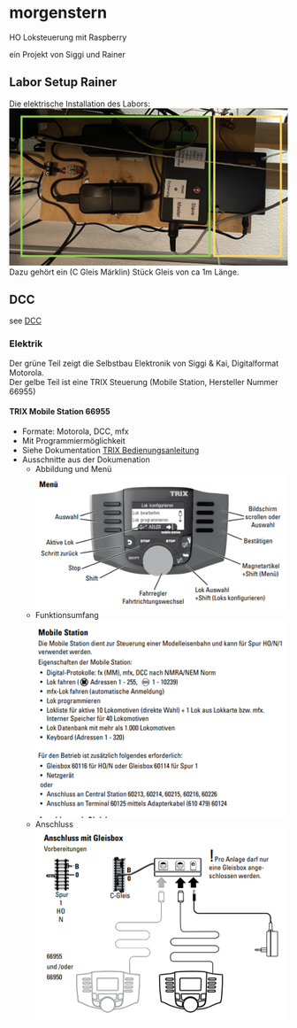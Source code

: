 # morgenstern
HO Loksteuerung mit Raspberry

ein Projekt von Siggi und Rainer

## Labor Setup Rainer
Die elektrische Installation des Labors: ![Photo Elektrik](./laborSetup/elektrik.png)  
Dazu gehört ein (C Gleis Märklin) Stück Gleis von ca 1m Länge.

## DCC
see [DCC](./dcc/README.MD)

### Elektrik
Der grüne Teil zeigt die Selbstbau Elektronik von Siggi & Kai, Digitalformat Motorola.  
Der gelbe Teil ist eine TRIX Steuerung (Mobile Station, Hersteller Nummer 66955)

#### TRIX Mobile Station 66955
- Formate: Motorola, DCC, mfx
- Mit Programmiermöglichkeit
- Siehe Dokumentation [TRIX Bedienungsanleitung](./laborSetup/Trix.mobileStation.66955.pdf)
- Ausschnitte aus der Dokumenation
  - Abbildung und Menü ![Abbildung](./laborSetup/trix.mobilestation.abbildungUndMenu.png)
  - Funktionsumfang ![Funktionsumfang](./laborSetup/trix.mobilestation.eigenschaften.png)
  - Anschluss ![Anschluss](./laborSetup/trix.mobilestation.anschluss.png)